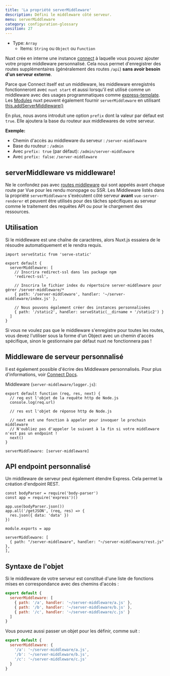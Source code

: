 ```yaml
---
title: 'La propriété serverMiddleware'
description: Défini le middleware côté serveur.
menu: serverMiddleware
category: configuration-glossary
position: 27
---
```


- Type: `Array`
  - Items: `String` ou `Object` ou `Function`

Nuxt crée en interne une instance [connect](https://github.com/senchalabs/connect) à laquelle vous pouvez ajouter votre propre middleware personnalisé. Cela nous permet d'enregistrer des routes supplémentaires (généralement des routes `/api`) **sans avoir besoin d'un serveur externe**.

Parce que Connect itself est un middleware, les middleware enregistrés fonctionneront avec `nuxt start` et aussi lorsqu'il est utilisé comme un middleware avec des usages programmatiques comme [express-template](https://github.com/nuxt-community/express-template). Les [Modules](/guide/modules) nuxt peuvent également fournir `serverMiddleware` en utilisant [this.addServerMiddleware()](/guides/internals-glossary/internals-module-container#addservermiddleware-middleware)

En plus, nous avons introduit une option `prefix` dont la valeur par défaut est `true`. Elle ajoutera la base du routeur aux middlewares de votre serveur.

**Exemple:**

- Chemin d'accès au middleware du serveur : `/server-middleware`
- Base du routeur : `/admin`
- Avec `prefix: true` (par défaut): `/admin/server-middleware`
- Avec `prefix: false`: `/server-middleware`

## serverMiddleware vs middleware!

Ne le confondez pas avec [routes middleware](/guide/routing#middleware) qui sont appelés avant chaque route par Vue pour les rendu monopage ou SSR. Les Middleware listés dans la propriété `serverMiddleware` s'exécutent côté serveur **avant** `vue-server-renderer` et peuvent être utilisés pour des tâches spécifiques au serveur comme le traitement des requêtes API ou pour le chargement des ressources.

## Utilisation

Si le middleware est une chaîne de caractères, alors Nuxt.js essaiera de le résoudre automatiquement et le rendra requis.

```js{}[nuxt.config.js]
import serveStatic from 'serve-static'

export default {
  serverMiddleware: [
    // Inscrira redirect-ssl dans les package npm
    'redirect-ssl',

    // Inscrira le fichier index du répertoire server-middleware pour gérer /server-middleware/*
    { path: '/server-middleware', handler: '~/server-middleware/index.js' },

    // Nous pouvons également créer des instances personnalisées
    { path: '/static2', handler: serveStatic(__dirname + '/static2') }
  ]
}
```

<base-alert type="warn">

Si vous ne voulez pas que le middleware s'enregistre pour toutes les routes, vous devez l'utiliser sous la forme d'un Object avec un chemin d'accès spécifique, sinon le gestionnaire par défaut nuxt ne fonctionnera pas !

</base-alert>

## Middleware de serveur personnalisé

Il est également possible d'écrire des Middleware personnalisés. Pour plus d'informations, voir [Connect Docs](https://github.com/senchalabs/connect#appusefn).

Middleware (`server-middleware/logger.js`):

```js{}[server-middleware/logger.js]
export default function (req, res, next) {
  // req est l'objet de la requête http de Node.js
  console.log(req.url)

  // res est l'objet de réponse http de Node.js

  // next est une fonction à appeler pour invoquer le prochain middleware
  // N'oubliez pas d'appeler le suivant à la fin si votre middleware n'est pas un endpoint !
  next()
}
```

```js{}[nuxt.config.js]
serverMiddleware: [server-middleware]
```

## API endpoint personnalisé

Un middleware de serveur peut également étendre Express. Cela permet la création d'endpoint REST.

```js{}[server-middleware/rest.js]
const bodyParser = require('body-parser')
const app = require('express')()

app.use(bodyParser.json())
app.all('/getJSON', (req, res) => {
  res.json({ data: 'data' })
})

module.exports = app
```

```js{}[nuxt.config.js]
serverMiddleware: [
  { path: "/server-middleware", handler: "~/server-middleware/rest.js" },
],
```

## Syntaxe de l'objet

Si le middleware de votre serveur est constitué d'une liste de fonctions mises en correspondance avec des chemins d'accès :

```js
export default {
  serverMiddleware: [
    { path: '/a', handler: '~/server-middleware/a.js' },
    { path: '/b', handler: '~/server-middleware/b.js' },
    { path: '/c', handler: '~/server-middleware/c.js' }
  ]
}
```

Vous pouvez aussi passer un objet pour les définir, comme suit :

```js
export default {
  serverMiddleware: {
    '/a': '~/server-middleware/a.js',
    '/b': '~/server-middleware/b.js',
    '/c': '~/server-middleware/c.js'
  }
}
```
